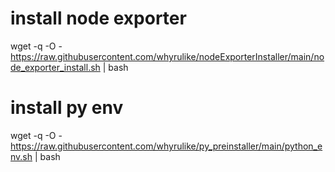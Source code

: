 
# install node exporter 
wget -q -O - https://raw.githubusercontent.com/whyrulike/nodeExporterInstaller/main/node_exporter_install.sh | bash

# install py env
wget -q -O - https://raw.githubusercontent.com/whyrulike/py_preinstaller/main/python_env.sh | bash

